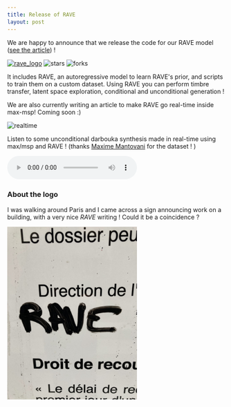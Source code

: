 ```yaml
---
title: Release of RAVE
layout: post
---
```


We are happy to announce that we release the code for our RAVE model ([see the article](https://arxiv.org/abs/2111.05011)) !

[![rave_logo](https://github.com/caillonantoine/RAVE/raw/master/docs/rave.png)](https://github.com/caillonantoine/RAVE)
![stars](https://img.shields.io/github/stars/caillonantoine/RAVE?style=flat)
![forks](https://img.shields.io/github/forks/caillonantoine/RAVE)

It includes RAVE, an autoregressive model to learn RAVE's prior, and scripts to train them on a custom dataset. Using RAVE you can perform timbre transfer, latent space exploration, conditional and unconditional generation !

We are also currently writing an article to make RAVE go real-time inside max-msp! Coming soon :)

![realtime](https://github.com/caillonantoine/RAVE/raw/master/docs/maxmsp_screenshot.png)

Listen to some unconditional darbouka synthesis made in real-time using max/msp and RAVE ! (thanks [Maxime Mantovani](https://www.maximemantovani.com/) for the dataset ! )

<audio src="https://github.com/caillonantoine/RAVE/raw/master/docs/darbouka_prior.mp3" controls></audio>

### About the logo

I was walking around Paris and I came across a sign announcing work on a building, with a very nice _RAVE_ writing ! Could it be a coincidence ?

<img src="/assets/rave_real.jpg" width=300px/>

<div id="fb-root"></div>
<script async defer crossorigin="anonymous" src="https://connect.facebook.net/fr_FR/sdk.js#xfbml=1&version=v12.0" nonce="50a4yVLX"></script>

<center>
<div class="fb-comments" data-href="https://caillonantoine.github.io/2021/11/18/rave.html" data-width="" data-numposts="5"></div>
</center>
